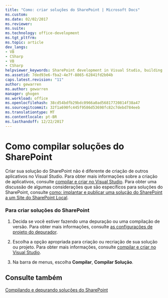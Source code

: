```yaml
---
title: "Como: criar soluções do SharePoint | Microsoft Docs"
ms.custom: 
ms.date: 02/02/2017
ms.reviewer: 
ms.suite: 
ms.technology: office-development
ms.tgt_pltfrm: 
ms.topic: article
dev_langs:
- VB
- CSharp
- VB
- CSharp
helpviewer_keywords: SharePoint development in Visual Studio, building
ms.assetid: 7ded93e6-fba2-4e7f-8865-62841fd2b04b
caps.latest.revision: "11"
author: gewarren
ms.author: gewarren
manager: ghogen
ms.workload: office
ms.openlocfilehash: 38cd54bdfb29bdc0966a0ad56817720814f38a47
ms.sourcegitcommit: 32f1a690fc445f9586d53698fc82c7debd784eeb
ms.translationtype: MT
ms.contentlocale: pt-BR
ms.lasthandoff: 12/22/2017
---
```

# <a name="how-to-build-sharepoint-solutions"></a>Como compilar soluções do SharePoint
  Criar sua solução do SharePoint não é diferente de criação de outros aplicativos no Visual Studio. Para obter mais informações sobre a criação de aplicativos, consulte [compilar e criar no Visual Studio](/visualstudio/ide/compiling-and-building-in-visual-studio). Para obter uma discussão de algumas considerações que são específicos para soluções do SharePoint, consulte [como: implantar e publicar uma solução do SharePoint a um Site do SharePoint Local](../sharepoint/how-to-deploy-and-publish-a-sharepoint-solution-to-a-local-sharepoint-site.md).  
  
### <a name="to-build-sharepoint-solutions"></a>Para criar soluções do SharePoint  
  
1.  Decida se você estiver fazendo uma depuração ou uma compilação de versão. Para obter mais informações, consulte [as configurações de projeto do depurador](/visualstudio/debugger/debugger-project-settings).  
  
2.  Escolha a opção apropriada para criação ou recriação de sua solução ou projeto. Para obter mais informações, consulte [compilar e criar no Visual Studio](/visualstudio/ide/compiling-and-building-in-visual-studio).  
  
3.  Na barra de menus, escolha **Compilar**, **Compilar Solução**.  
  
## <a name="see-also"></a>Consulte também  
 [Compilando e depurando soluções do SharePoint](../sharepoint/building-and-debugging-sharepoint-solutions.md)  
  
  